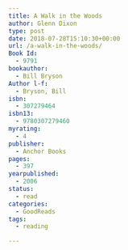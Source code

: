 ```yaml
---
title: A Walk in the Woods
author: Glenn Dixon
type: post
date: 2018-07-28T15:10:30+00:00
url: /a-walk-in-the-woods/
Book Id:
  - 9791
bookauthor:
  - Bill Bryson
Author l-f:
  - Bryson, Bill
isbn:
  - 307279464
isbn13:
  - 9780307279460
myrating:
  - 4
publisher:
  - Anchor Books
pages:
  - 397
yearpublished:
  - 2006
status:
  - read
categories:
  - GoodReads
tags:
  - reading

---
```

